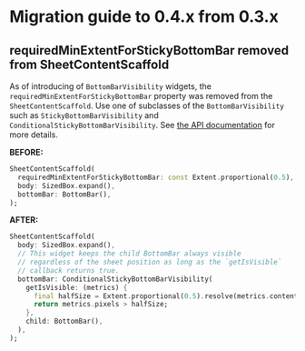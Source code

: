 # Migration guide to 0.4.x from 0.3.x

## requiredMinExtentForStickyBottomBar removed from SheetContentScaffold

As of introducing of `BottomBarVisibility` widgets, the `requiredMinExtentForStickyBottomBar` property was removed from the `SheetContentScaffold`. Use one of subclasses of the `BottomBarVisibility` such as `StickyBottomBarVisibility` and `ConditionalStickyBottomBarVisibility`. See [the API documentation](https://pub.dev/documentation/smooth_sheets/latest/smooth_sheets/BottomBarVisibility-class.html) for more details.

**BEFORE:**

```dart
SheetContentScaffold(
  requiredMinExtentForStickyBottomBar: const Extent.proportional(0.5),
  body: SizedBox.expand(),
  bottomBar: BottomBar(),
);
```

**AFTER:**

```dart
SheetContentScaffold(
  body: SizedBox.expand(),
  // This widget keeps the child BottomBar always visible
  // regardless of the sheet position as long as the `getIsVisible`
  // callback returns true.
  bottomBar: ConditionalStickyBottomBarVisibility(
    getIsVisible: (metrics) {
      final halfSize = Extent.proportional(0.5).resolve(metrics.contentDimensions);
      return metrics.pixels > halfSize;
    },
    child: BottomBar(),
  ),
);
```

